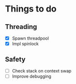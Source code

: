 # Things to do

## Threading
- [x] Spawn threadpool
- [x] Impl spinlock

## Safety
- [ ] Check stack on context swap
- [ ] Improve debugging
